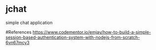 # jchat
simple chat application

#References
https://www.codementor.io/emjay/how-to-build-a-simple-session-based-authentication-system-with-nodejs-from-scratch-6vn67mcy3